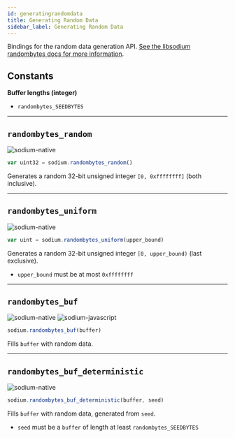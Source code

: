 ```yaml
---
id: generatingrandomdata
title: Generating Random Data
sidebar_label: Generating Random Data
---
```


Bindings for the random data generation API. [See the libsodium randombytes docs for more information](https://download.libsodium.org/doc/generating_random_data/).

## Constants
**Buffer lengths (integer)**
* `randombytes_SEEDBYTES`

***
## `randombytes_random`
![sodium-native][node]
``` js
var uint32 = sodium.randombytes_random() 
```
Generates a random 32-bit unsigned integer `[0, 0xffffffff]` (both inclusive).
***
## `randombytes_uniform`
![sodium-native][node]
``` js
var uint = sodium.randombytes_uniform(upper_bound)
```
Generates a random 32-bit unsigned integer `[0, upper_bound)` (last exclusive).
* `upper_bound` must be at most `0xffffffff`
***
## `randombytes_buf`
![sodium-native][node] ![sodium-javascript][js]
``` js
sodium.randombytes_buf(buffer)
```
Fills `buffer` with random data.
***
## `randombytes_buf_deterministic` 
![sodium-native][node]
``` js
sodium.randombytes_buf_deterministic(buffer, seed)
```
Fills `buffer` with random data, generated from `seed`.
* `seed` must be a `buffer` of length at least `randombytes_SEEDBYTES`


[js]: /docs/img/icon_js.svg
[node]: /docs/img/nodejs-icon.svg
